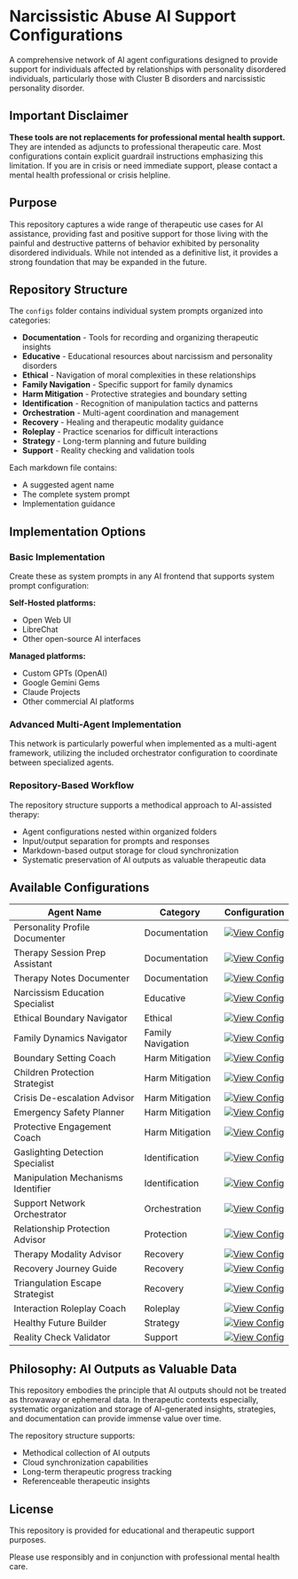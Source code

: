 # Narcissistic Abuse AI Support Configurations

A comprehensive network of AI agent configurations designed to provide support for individuals affected by relationships with personality disordered individuals, particularly those with Cluster B disorders and narcissistic personality disorder.

## Important Disclaimer

**These tools are not replacements for professional mental health support.** They are intended as adjuncts to professional therapeutic care. Most configurations contain explicit guardrail instructions emphasizing this limitation. If you are in crisis or need immediate support, please contact a mental health professional or crisis helpline.

## Purpose

This repository captures a wide range of therapeutic use cases for AI assistance, providing fast and positive support for those living with the painful and destructive patterns of behavior exhibited by personality disordered individuals. While not intended as a definitive list, it provides a strong foundation that may be expanded in the future.

## Repository Structure

The `configs` folder contains individual system prompts organized into categories:

- **Documentation** - Tools for recording and organizing therapeutic insights
- **Educative** - Educational resources about narcissism and personality disorders
- **Ethical** - Navigation of moral complexities in these relationships
- **Family Navigation** - Specific support for family dynamics
- **Harm Mitigation** - Protective strategies and boundary setting
- **Identification** - Recognition of manipulation tactics and patterns
- **Orchestration** - Multi-agent coordination and management
- **Recovery** - Healing and therapeutic modality guidance
- **Roleplay** - Practice scenarios for difficult interactions
- **Strategy** - Long-term planning and future building
- **Support** - Reality checking and validation tools

Each markdown file contains:
- A suggested agent name
- The complete system prompt
- Implementation guidance

## Implementation Options

### Basic Implementation
Create these as system prompts in any AI frontend that supports system prompt configuration:

**Self-Hosted platforms:**
- Open Web UI
- LibreChat
- Other open-source AI interfaces

**Managed platforms:**
- Custom GPTs (OpenAI)
- Google Gemini Gems
- Claude Projects
- Other commercial AI platforms

### Advanced Multi-Agent Implementation
This network is particularly powerful when implemented as a multi-agent framework, utilizing the included orchestrator configuration to coordinate between specialized agents.

### Repository-Based Workflow
The repository structure supports a methodical approach to AI-assisted therapy:
- Agent configurations nested within organized folders
- Input/output separation for prompts and responses
- Markdown-based output storage for cloud synchronization
- Systematic preservation of AI outputs as valuable therapeutic data

## Available Configurations

| Agent Name | Category | Configuration |
|------------|----------|---------------|
| Personality Profile Documenter | Documentation | [![View Config](https://img.shields.io/badge/View-Config-blue)](configs/documentation/personality-documenter.md) |
| Therapy Session Prep Assistant | Documentation | [![View Config](https://img.shields.io/badge/View-Config-blue)](configs/documentation/therapy-prep-notes.md) |
| Therapy Notes Documenter | Documentation | [![View Config](https://img.shields.io/badge/View-Config-blue)](configs/documentation/therapy-take-home-notes.md) |
| Narcissism Education Specialist | Educative | [![View Config](https://img.shields.io/badge/View-Config-blue)](configs/educative/understanding-narcissism.md) |
| Ethical Boundary Navigator | Ethical | [![View Config](https://img.shields.io/badge/View-Config-blue)](configs/ethical/ethical-navigator.md) |
| Family Dynamics Navigator | Family Navigation | [![View Config](https://img.shields.io/badge/View-Config-blue)](configs/family-navigation/family-navigator.md) |
| Boundary Setting Coach | Harm Mitigation | [![View Config](https://img.shields.io/badge/View-Config-blue)](configs/harm-mitigation/boundary-setting-coach.md) |
| Children Protection Strategist | Harm Mitigation | [![View Config](https://img.shields.io/badge/View-Config-blue)](configs/harm-mitigation/children-protection-strategist.md) |
| Crisis De-escalation Advisor | Harm Mitigation | [![View Config](https://img.shields.io/badge/View-Config-blue)](configs/harm-mitigation/crisis-deescalation-advisor.md) |
| Emergency Safety Planner | Harm Mitigation | [![View Config](https://img.shields.io/badge/View-Config-blue)](configs/harm-mitigation/emergency-safety-planner.md) |
| Protective Engagement Coach | Harm Mitigation | [![View Config](https://img.shields.io/badge/View-Config-blue)](configs/harm-mitigation/engagement-coach.md) |
| Gaslighting Detection Specialist | Identification | [![View Config](https://img.shields.io/badge/View-Config-blue)](configs/identification/gaslighting-spotter.md) |
| Manipulation Mechanisms Identifier | Identification | [![View Config](https://img.shields.io/badge/View-Config-blue)](configs/identification/mechanisms-spotter.md) |
| Support Network Orchestrator | Orchestration | [![View Config](https://img.shields.io/badge/View-Config-blue)](configs/orchrestration/orchestrator.md) |
| Relationship Protection Advisor | Protection | [![View Config](https://img.shields.io/badge/View-Config-blue)](configs/pd-protection.md) |
| Therapy Modality Advisor | Recovery | [![View Config](https://img.shields.io/badge/View-Config-blue)](configs/recovery/modality-finder.md) |
| Recovery Journey Guide | Recovery | [![View Config](https://img.shields.io/badge/View-Config-blue)](configs/recovery/recovery-guide.md) |
| Triangulation Escape Strategist | Recovery | [![View Config](https://img.shields.io/badge/View-Config-blue)](configs/recovery/triangulation-escape.md) |
| Interaction Roleplay Coach | Roleplay | [![View Config](https://img.shields.io/badge/View-Config-blue)](configs/roleplay/dialogue-roleplay.md) |
| Healthy Future Builder | Strategy | [![View Config](https://img.shields.io/badge/View-Config-blue)](configs/strategy/future-builder.md) |
| Reality Check Validator | Support | [![View Config](https://img.shields.io/badge/View-Config-blue)](configs/support/sanity-check.md) |

## Philosophy: AI Outputs as Valuable Data

This repository embodies the principle that AI outputs should not be treated as throwaway or ephemeral data. In therapeutic contexts especially, systematic organization and storage of AI-generated insights, strategies, and documentation can provide immense value over time.

The repository structure supports:
- Methodical collection of AI outputs
- Cloud synchronization capabilities
- Long-term therapeutic progress tracking
- Referenceable therapeutic insights


## License

This repository is provided for educational and therapeutic support purposes. 

Please use responsibly and in conjunction with professional mental health care.
